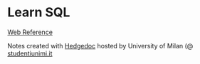# Learn SQL

[Web Reference](https://www.sql-practice.com/)



Notes created with [Hedgedoc](https://hedgedoc.org/) hosted by University of Milan (@ [studentiunimi.it](https://hedgedoc.studentiunimi.it)


